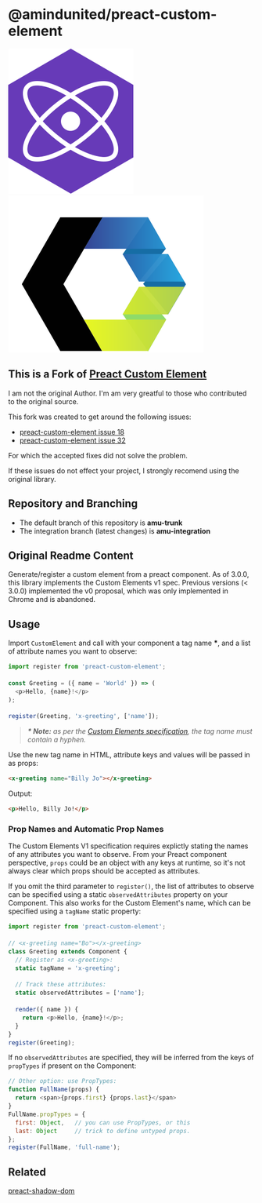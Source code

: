 # @amindunited/preact-custom-element

<p align="center">

![Preactjs Logo](./docs/assets/images/preact-logo.svg) 
![WebComponents Logo](./docs/assets/images/webcomponents-logo.svg)

</p>

## **This is a Fork of [Preact Custom Element](https://github.com/preactjs/preact-custom-element/)**

I am not the original Author. I'm am very greatful to those who contributed to the original source.

This fork was created to get around the following issues:
  - [preact-custom-element issue 18](https://github.com/preactjs/preact-custom-element/issues/18)
  - [preact-custom-element issue 32](https://github.com/preactjs/preact-custom-element/issues/32)

For which the accepted fixes did not solve the problem.

If these issues do not effect your project, I strongly recomend using the original library.

## Repository and Branching

 - The default branch of this repository is **amu-trunk**
 - The integration branch (latest changes) is **amu-integration**

## Original Readme Content

Generate/register a custom element from a preact component. As of 3.0.0, this library implements the Custom Elements v1 spec.
Previous versions (< 3.0.0) implemented the v0 proposal, which was only implemented in Chrome and is abandoned.

## Usage

Import `CustomElement` and call with your component a tag name __\*__, and a list of attribute names you want to observe:

```javascript
import register from 'preact-custom-element';

const Greeting = ({ name = 'World' }) => (
  <p>Hello, {name}!</p>
);

register(Greeting, 'x-greeting', ['name']);
```

> _**\* Note:** as per the [Custom Elements specification](http://w3c.github.io/webcomponents/spec/custom/#prod-potentialcustomelementname), the tag name must contain a hyphen._

Use the new tag name in HTML, attribute keys and values will be passed in as props:

```html
<x-greeting name="Billy Jo"></x-greeting>
```

Output:

```html
<p>Hello, Billy Jo!</p>
```

### Prop Names and Automatic Prop Names

The Custom Elements V1 specification requires explictly stating the names of any attributes you want to observe. From your Preact component perspective, `props` could be an object with any keys at runtime, so it's not always clear which props should be accepted as attributes.

If you omit the third parameter to `register()`, the list of attributes to observe can be specified using a static `observedAttributes` property on your Component. This also works for the Custom Element's name, which can be specified using a `tagName` static property:

```js
import register from 'preact-custom-element';

// <x-greeting name="Bo"></x-greeting>
class Greeting extends Component {
  // Register as <x-greeting>:
  static tagName = 'x-greeting';

  // Track these attributes:
  static observedAttributes = ['name'];

  render({ name }) {
    return <p>Hello, {name}!</p>;
  }
}
register(Greeting);
```

If no `observedAttributes` are specified, they will be inferred from the keys of `propTypes` if present on the Component:

```js
// Other option: use PropTypes:
function FullName(props) {
  return <span>{props.first} {props.last}</span>
}
FullName.propTypes = {
  first: Object,   // you can use PropTypes, or this
  last: Object     // trick to define untyped props.
};
register(FullName, 'full-name');
```


## Related

[preact-shadow-dom](https://github.com/bspaulding/preact-shadow-dom)
